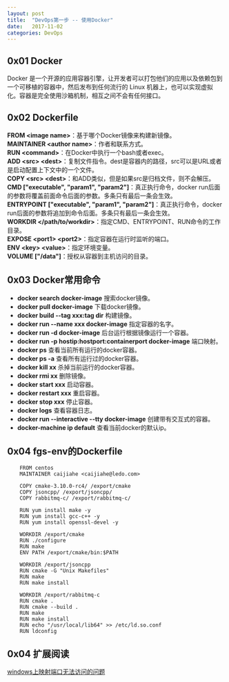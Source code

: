 ```yaml
---
layout: post
title:  "DevOps第一步 -- 使用Docker"
date:   2017-11-02
categories: DevOps
---
```


## 0x01 Docker
Docker 是一个开源的应用容器引擎，让开发者可以打包他们的应用以及依赖包到一个可移植的容器中，然后发布到任何流行的 Linux 机器上，也可以实现虚拟化。容器是完全使用沙箱机制，相互之间不会有任何接口。

## 0x02 Dockerfile
__FROM \<image name\>__：基于哪个Docker镜像来构建新镜像。<br>
__MAINTAINER \<author name\>__：作者和联系方式。<br>
__RUN \<command\>__：在Docker中执行一个bash或者exec。<br>
__ADD \<src\> \<dest\>__：复制文件指令。dest是容器内的路径，src可以是URL或者是启动配置上下文中的一个文件。<br>
__COPY \<src\> \<dest\>__：和ADD类似，但是如果src是归档文件，则不会解压。<br>
__CMD ["executable", "param1", "param2"]__：真正执行命令，docker run后面的参数将覆盖前面命令后面的参数。多条只有最后一条会生效。<br>
__ENTRYPOINT ["executable", "param1", "param2"]__：真正执行命令，docker run后面的参数将追加到命令后面。多条只有最后一条会生效。<br>
__WORKDIR \</path/to/workdir\>__：指定CMD、ENTRYPOINT、RUN命令的工作目录。<br>
__EXPOSE \<port1\> \<port2\>__：指定容器在运行时监听的端口。<br>
__ENV \<key\> \<value\>__：指定环境变量。<br>
__VOLUME ["/data"]__：授权从容器到主机访问的目录。<br>


## 0x03 Docker常用命令
* __docker search docker-image__ 搜索docker镜像。
* __docker pull docker-image__ 下载docker镜像。
* __docker build --tag xxx:tag dir__ 构建镜像。
* __docker run --name xxx docker-image__ 指定容器的名字。
* __docker run -d docker-image__ 后台运行根据镜像运行一个容器。
* __docker run -p hostip:hostport:containerport docker-image__ 端口映射。
* __docker ps__ 查看当前所有运行的docker容器。
* __docker ps -a__ 查看所有运行过的docker容器。
* __docker kill xx__ 杀掉当前运行的docker容器。
* __docker rmi xx__ 删除镜像。
* __docker start xxx__ 启动容器。
* __docker restart xxx__ 重启容器。
* __docker stop xxx__ 停止容器。
* __docker logs__ 查看容器日志。
* __docker run --interactive --tty docker-image__ 创建带有交互式的容器。
* __docker-machine ip default__ 查看当前docker的默认ip。

## 0x04 fgs-env的Dockerfile

		FROM centos
		MAINTAINER caijiahe <caijiahe@ledo.com>

		COPY cmake-3.10.0-rc4/ /export/cmake
		COPY jsoncpp/ /export/jsoncpp/
		COPY rabbitmq-c/ /export/rabbitmq-c/

		RUN yum install make -y
		RUN yum install gcc-c++ -y
		RUN yum install openssl-devel -y

		WORKDIR /export/cmake
		RUN ./configure
		RUN make
		ENV PATH /export/cmake/bin:$PATH

		WORKDIR /export/jsoncpp
		RUN cmake -G "Unix Makefiles"
		RUN make
		RUN make install

		WORKDIR /export/rabbitmq-c
		RUN cmake .
		RUN cmake --build .
		RUN make
		RUN make install
		RUN echo "/usr/local/lib64" >> /etc/ld.so.conf
		RUN ldconfig


## 0x04 扩展阅读

[windows上映射端口无法访问的问题](http://www.wangminli.com/?p=1179)